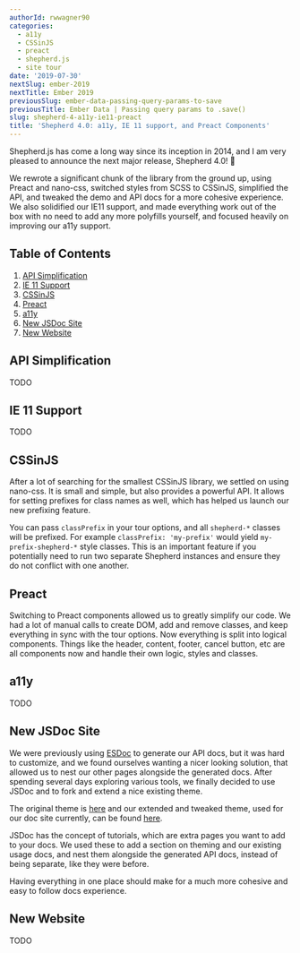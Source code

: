 ```yaml
---
authorId: rwwagner90
categories: 
  - a11y
  - CSSinJS
  - preact
  - shepherd.js
  - site tour
date: '2019-07-30'
nextSlug: ember-2019
nextTitle: Ember 2019
previousSlug: ember-data-passing-query-params-to-save
previousTitle: Ember Data | Passing query params to .save()
slug: shepherd-4-a11y-ie11-preact
title: 'Shepherd 4.0: a11y, IE 11 support, and Preact Components'
---
```


Shepherd.js has come a long way since its inception in 2014, and I am very pleased to announce the
next major release, Shepherd 4.0! 🎉

We rewrote a significant chunk of the library from the ground up, using Preact and nano-css, switched styles
from SCSS to CSSinJS, simplified the API, and tweaked the demo and API docs for a more cohesive experience.
We also solidified our IE11 support, and made everything work out of the box with no need to add any more
polyfills yourself, and focused heavily on improving our a11y support.

## Table of Contents
1. [API Simplification](#apisimplification)
1. [IE 11 Support](#ie11support)
1. [CSSinJS](#cssinjs)
1. [Preact](#preact)
1. [a11y](#a11y)
1. [New JSDoc Site](#newjsdocsite)
1. [New Website](#newwebsite)

## API Simplification

TODO

## IE 11 Support

TODO

## CSSinJS

After a lot of searching for the smallest CSSinJS library, we settled on using nano-css. It is small
and simple, but also provides a powerful API. It allows for setting prefixes for class names as well,
which has helped us launch our new prefixing feature. 

You can pass `classPrefix` in your tour options, and all `shepherd-*` classes will be prefixed. 
For example `classPrefix: 'my-prefix'` would yield `my-prefix-shepherd-*` style classes. 
This is an important feature if you potentially need to run two separate Shepherd instances and 
ensure they do not conflict with one another.

## Preact

Switching to Preact components allowed us to greatly simplify our code. We had a lot of manual calls
to create DOM, add and remove classes, and keep everything in sync with the tour options. Now everything
is split into logical components. Things like the header, content, footer, cancel button, etc are all
components now and handle their own logic, styles and classes.

## a11y

TODO

## New JSDoc Site

We were previously using [ESDoc](https://esdoc.org/) to generate our API docs, but it was hard to customize,
and we found ourselves wanting a nicer looking solution, that allowed us to nest our
other pages alongside the generated docs. After spending several days exploring various
tools, we finally decided to use JSDoc and to fork and extend a nice existing theme.

The original theme is [here](https://github.com/braintree/jsdoc-template) and our extended and tweaked theme, 
used for our doc site currently, can be found [here](https://github.com/shipshapecode/jsdoc-template-ship-shape).

JSDoc has the concept of tutorials, which are extra pages you want to add to your docs. We used these
to add a section on theming and our existing usage docs, and nest them alongside the generated API docs,
instead of being separate, like they were before.

Having everything in one place should make for a much more cohesive and easy to follow docs experience.

## New Website

TODO
